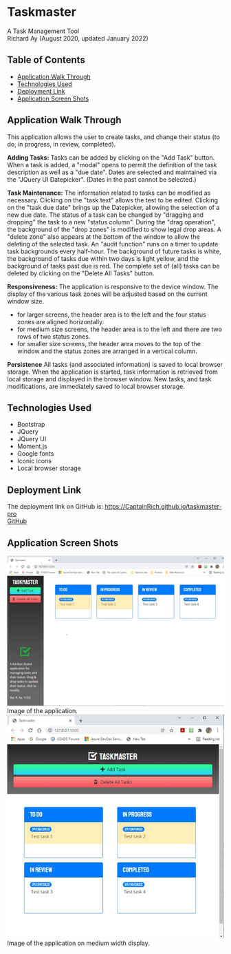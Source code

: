 # Taskmaster
A Task Management Tool  
Richard Ay (August 2020, updated January 2022)


## Table of Contents
* [Application Walk Through](#application-walk-through)
* [Technologies Used](#technologies-used)
* [Deployment Link](#deployment-link)
* [Application Screen Shots](#application-screen-shot)

## Application Walk Through

This application allows the user to create tasks, and change their status (to do, in progress, in review, completed).  

**Adding Tasks:**
Tasks can be added by clicking on the "Add Task" button.  When a task is added, a "modal" opens to permit the definition of the task description as well as a "due date".  Dates are selected and maintained via the "JQuery UI Datepicker".  (Dates in the past cannot be selected.)

**Task Maintenance:**
The information related to tasks can be modified as necessary.  Clicking on the "task text" allows the test to be edited.  Clicking on the "task due date" brings up the Datepicker, allowing the selection of a new due date.  The status of a task can be changed by "dragging and dropping" the task to a new "status column".  During the "drag operation", the background of the "drop zones" is modified to show legal drop areas.  A "delete zone" also appears at the bottom of the window to allow the deleting of the selected task.  An "audit function" runs on a timer to update task backgrounds every half-hour.  The background of future tasks is white, the background of tasks due within two days is light yellow, and the background of tasks past due is red.  The complete set of (all) tasks can be deleted by clicking on the "Delete All Tasks" button.

**Responsiveness:**
The application is responsive to the device window.  The display of the various task zones will be adjusted based on the current window size.  
- for larger screens, the header area is to the left and the four status zones are aligned horizontally.
- for medium size screens, the header area is to the left and there are two rows of two status zones. 
- for smaller size screens, the header area moves to the top of the window and the status zones are arranged in a vertical column.

**Persistence**
All tasks (and associated information) is saved to local browser storage.  When the application is started, task information is retrieved from local storage and displayed in the browser window.  New tasks, and task modifications, are immediately saved to local browser storage.


## Technologies Used

* Bootstrap
* JQuery
* JQuery UI
* Moment.js
* Google fonts
* Iconic icons
* Local browser storage


## Deployment Link
The deployment link on GitHub is: https://CaptainRich.github.io/taskmaster-pro   
[GitHub](https://CaptainRich.github.io/taskmaster-pro) 


## Application Screen Shots

![Screenshot](./assets/images/taskmaster.jpg) Image of the application.
![Screenshot2](./assets/images/taskmaster2.jpg) Image of the application on medium width display.
